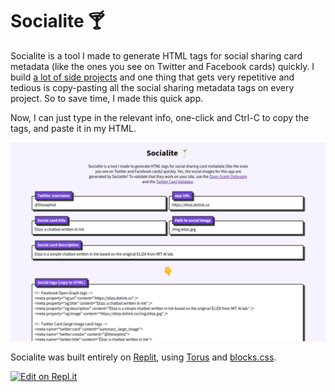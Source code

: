 # Socialite 🍸

Socialite is a tool I made to generate HTML tags for social sharing card metadata (like the ones you see on Twitter and Facebook cards) quickly. I build [a lot of side projects](https://thesephist.com/projects/) and one thing that gets very repetitive and tedious is copy-pasting all the social sharing metadata tags on every project. So to save time, I made this quick app.

Now, I can just type in the relevant info, one-click and Ctrl-C to copy the tags, and paste it in my HTML.

![Screenshot of Socialite](socialite.png)

Socialite was built entirely on [Replit](https://replit.com), using [Torus](https://github.com/thesephist/torus) and [blocks.css](https://thesephist.github.io/blocks.css/).

[![Edit on Repl.it](https://repl-badge.jajoosam.repl.co/edit.png)](https://repl.it/@thesephist/socialite)